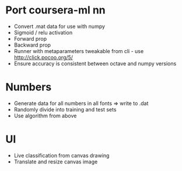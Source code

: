 # Port coursera-ml nn
- Convert .mat data for use with numpy
- Sigmoid / relu activation
- Forward prop
- Backward prop
- Runner with metaparameters tweakable from cli - use http://click.pocoo.org/5/
- Ensure accuracy is consistent between octave and numpy versions

# Numbers
- Generate data for all numbers in all fonts => write to .dat
- Randomly divide into training and test sets
- Use algorithm from above

# UI
- Live classification from canvas drawing
- Translate and resize canvas image
